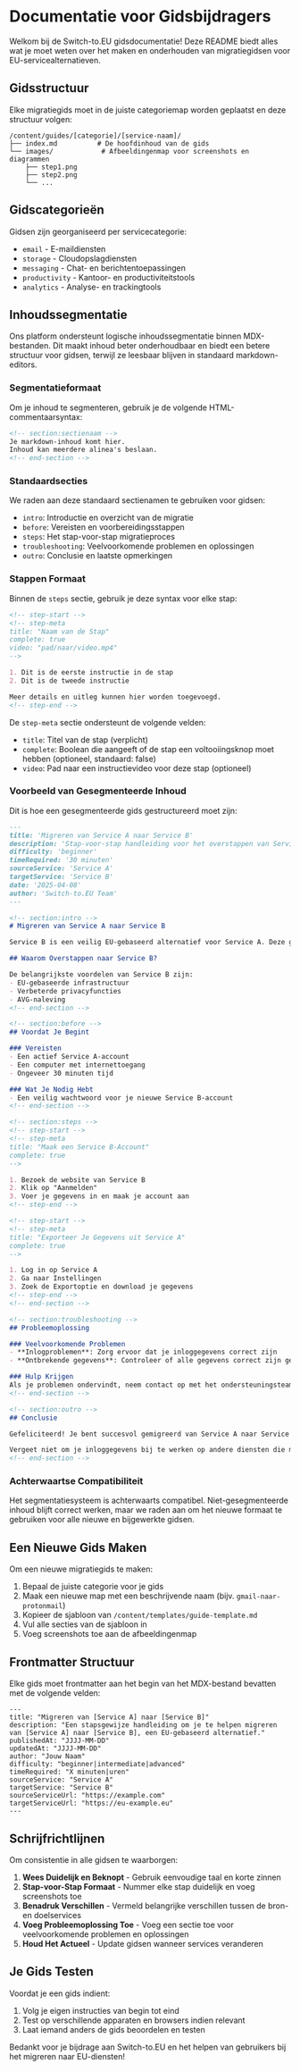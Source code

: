 # Documentatie voor Gidsbijdragers

Welkom bij de Switch-to.EU gidsdocumentatie! Deze README biedt alles wat je moet weten over het maken en onderhouden van migratiegidsen voor EU-servicealternatieven.

## Gidsstructuur

Elke migratiegids moet in de juiste categoriemap worden geplaatst en deze structuur volgen:

```
/content/guides/[categorie]/[service-naam]/
├── index.md          # De hoofdinhoud van de gids
└── images/            # Afbeeldingenmap voor screenshots en diagrammen
    ├── step1.png
    ├── step2.png
    └── ...
```

## Gidscategorieën

Gidsen zijn georganiseerd per servicecategorie:

- `email` - E-maildiensten
- `storage` - Cloudopslagdiensten
- `messaging` - Chat- en berichtentoepassingen
- `productivity` - Kantoor- en productiviteitstools
- `analytics` - Analyse- en trackingtools

## Inhoudssegmentatie

Ons platform ondersteunt logische inhoudssegmentatie binnen MDX-bestanden. Dit maakt inhoud beter onderhoudbaar en biedt een betere structuur voor gidsen, terwijl ze leesbaar blijven in standaard markdown-editors.

### Segmentatieformaat

Om je inhoud te segmenteren, gebruik je de volgende HTML-commentaarsyntax:

```md
<!-- section:sectienaam -->
Je markdown-inhoud komt hier.
Inhoud kan meerdere alinea's beslaan.
<!-- end-section -->
```

### Standaardsecties

We raden aan deze standaard sectienamen te gebruiken voor gidsen:

- `intro`: Introductie en overzicht van de migratie
- `before`: Vereisten en voorbereidingsstappen
- `steps`: Het stap-voor-stap migratieproces
- `troubleshooting`: Veelvoorkomende problemen en oplossingen
- `outro`: Conclusie en laatste opmerkingen

### Stappen Formaat

Binnen de `steps` sectie, gebruik je deze syntax voor elke stap:

```md
<!-- step-start -->
<!-- step-meta
title: "Naam van de Stap"
complete: true
video: "pad/naar/video.mp4"
-->

1. Dit is de eerste instructie in de stap
2. Dit is de tweede instructie

Meer details en uitleg kunnen hier worden toegevoegd.
<!-- step-end -->
```

De `step-meta` sectie ondersteunt de volgende velden:
- `title`: Titel van de stap (verplicht)
- `complete`: Boolean die aangeeft of de stap een voltooiingsknop moet hebben (optioneel, standaard: false)
- `video`: Pad naar een instructievideo voor deze stap (optioneel)

### Voorbeeld van Gesegmenteerde Inhoud

Dit is hoe een gesegmenteerde gids gestructureerd moet zijn:

```md
---
title: 'Migreren van Service A naar Service B'
description: 'Stap-voor-stap handleiding voor het overstappen van Service A naar Service B'
difficulty: 'beginner'
timeRequired: '30 minuten'
sourceService: 'Service A'
targetService: 'Service B'
date: '2025-04-08'
author: 'Switch-to.EU Team'
---

<!-- section:intro -->
# Migreren van Service A naar Service B

Service B is een veilig EU-gebaseerd alternatief voor Service A. Deze gids helpt je bij het migreren van je gegevens.

## Waarom Overstappen naar Service B?

De belangrijkste voordelen van Service B zijn:
- EU-gebaseerde infrastructuur
- Verbeterde privacyfuncties
- AVG-naleving
<!-- end-section -->

<!-- section:before -->
## Voordat Je Begint

### Vereisten
- Een actief Service A-account
- Een computer met internettoegang
- Ongeveer 30 minuten tijd

### Wat Je Nodig Hebt
- Een veilig wachtwoord voor je nieuwe Service B-account
<!-- end-section -->

<!-- section:steps -->
<!-- step-start -->
<!-- step-meta
title: "Maak een Service B-Account"
complete: true
-->

1. Bezoek de website van Service B
2. Klik op "Aanmelden"
3. Voer je gegevens in en maak je account aan
<!-- step-end -->

<!-- step-start -->
<!-- step-meta
title: "Exporteer Je Gegevens uit Service A"
complete: true
-->

1. Log in op Service A
2. Ga naar Instellingen
3. Zoek de Exportoptie en download je gegevens
<!-- step-end -->
<!-- end-section -->

<!-- section:troubleshooting -->
## Probleemoplossing

### Veelvoorkomende Problemen
- **Inlogproblemen**: Zorg ervoor dat je inloggegevens correct zijn
- **Ontbrekende gegevens**: Controleer of alle gegevens correct zijn geëxporteerd

### Hulp Krijgen
Als je problemen ondervindt, neem contact op met het ondersteuningsteam van Service B
<!-- end-section -->

<!-- section:outro -->
## Conclusie

Gefeliciteerd! Je bent succesvol gemigreerd van Service A naar Service B.

Vergeet niet om je inloggegevens bij te werken op andere diensten die mogelijk gekoppeld zijn.
<!-- end-section -->
```

### Achterwaartse Compatibiliteit

Het segmentatiesysteem is achterwaarts compatibel. Niet-gesegmenteerde inhoud blijft correct werken, maar we raden aan om het nieuwe formaat te gebruiken voor alle nieuwe en bijgewerkte gidsen.

## Een Nieuwe Gids Maken

Om een nieuwe migratiegids te maken:

1. Bepaal de juiste categorie voor je gids
2. Maak een nieuwe map met een beschrijvende naam (bijv. `gmail-naar-protonmail`)
3. Kopieer de sjabloon van `/content/templates/guide-template.md`
4. Vul alle secties van de sjabloon in
5. Voeg screenshots toe aan de afbeeldingenmap

## Frontmatter Structuur

Elke gids moet frontmatter aan het begin van het MDX-bestand bevatten met de volgende velden:

```mdx
---
title: "Migreren van [Service A] naar [Service B]"
description: "Een stapsgewijze handleiding om je te helpen migreren van [Service A] naar [Service B], een EU-gebaseerd alternatief."
publishedAt: "JJJJ-MM-DD"
updatedAt: "JJJJ-MM-DD"
author: "Jouw Naam"
difficulty: "beginner|intermediate|advanced"
timeRequired: "X minuten|uren"
sourceService: "Service A"
targetService: "Service B"
sourceServiceUrl: "https://example.com"
targetServiceUrl: "https://eu-example.eu"
---
```

## Schrijfrichtlijnen

Om consistentie in alle gidsen te waarborgen:

1. **Wees Duidelijk en Beknopt** - Gebruik eenvoudige taal en korte zinnen
2. **Stap-voor-Stap Formaat** - Nummer elke stap duidelijk en voeg screenshots toe
3. **Benadruk Verschillen** - Vermeld belangrijke verschillen tussen de bron- en doelservices
4. **Voeg Probleemoplossing Toe** - Voeg een sectie toe voor veelvoorkomende problemen en oplossingen
5. **Houd Het Actueel** - Update gidsen wanneer services veranderen

## Je Gids Testen

Voordat je een gids indient:

1. Volg je eigen instructies van begin tot eind
2. Test op verschillende apparaten en browsers indien relevant
3. Laat iemand anders de gids beoordelen en testen

Bedankt voor je bijdrage aan Switch-to.EU en het helpen van gebruikers bij het migreren naar EU-diensten!